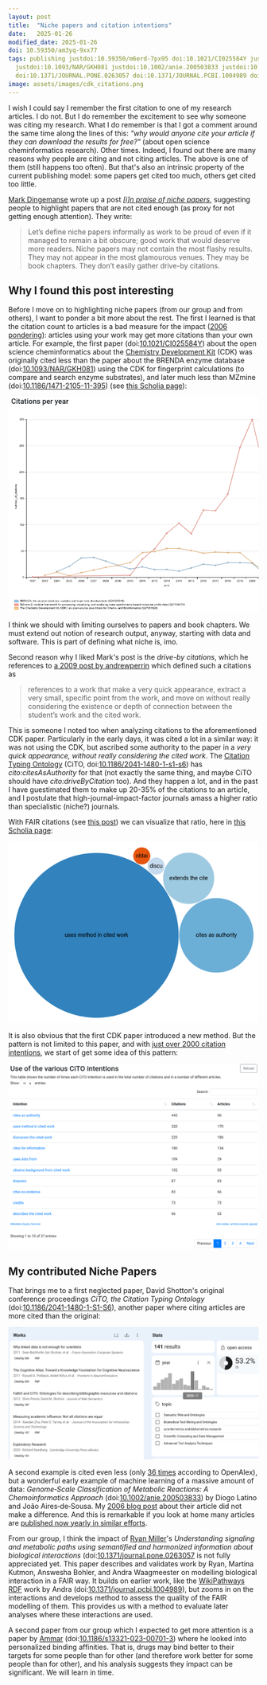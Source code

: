 ```yaml
---
layout: post
title:  "Niche papers and citation intentions"
date:   2025-01-26
modified_date: 2025-01-26
doi: 10.59350/am3yq-9xx77
tags: publishing justdoi:10.59350/m6erd-7px95 doi:10.1021/CI025584Y justdoi:10.1186/1471-2105-11-395
  justdoi:10.1093/NAR/GKH081 justdoi:10.1002/anie.200503833 justdoi:10.1186/2041-1480-1-S1-S6
  doi:10.1371/JOURNAL.PONE.0263057 doi:10.1371/JOURNAL.PCBI.1004989 doi:10.1186/S13321-023-00701-3
image: assets/images/cdk_citations.png
---
```


I wish I could say I remember the first citation to one of my research articles. I do not. But I do remember
the excitement to see why someone was citing my research. What I do remember is that I got a comment around
the same time along the lines of this: *"why would anyone cite your article if they can download the results
for free?"* (about open science cheminformatics research). Other times. Indeed, I found out there are many reasons why people are citing and not citing
articles. The above is one of them (still happens too often). But that's also an intrinsic property of the
current publishing model: some papers get cited too much, others get cited too little.

[Mark Dingemanse](https://scholar.social/@dingemansemark) wrote up a post *[[i]n praise of niche papers](https://doi.org/10.59350/m6erd-7px95)*,
suggesting people to highlight papers that are not cited enough (as proxy for not getting enough attention).
They write:

> Let’s define niche papers informally as work to be proud of even if it managed to remain a bit obscure;
> good work that would deserve more readers. Niche papers may not contain the most flashy results. They
> may not appear in the most glamourous venues. They may be book chapters. They don’t easily gather
> drive-by citations.

## Why I found this post interesting

Before I move on to highlighting niche papers (from our group and from others), I want to ponder
a bit more about the rest. The first I learned is that the citation count to articles is a bad measure
for the impact ([2006 pondering](https://chem-bla-ics.linkedchemistry.info/2006/11/07/when-is-open-source-chemoinformatics.html)):
articles using your work may get more citations than your own article. For example, the first paper
(doi:[10.1021/CI025584Y](https://doi.org/10.1021/CI025584Y)) about the open science cheminformatics
about the [Chemistry Development Kit](https://cdk.github.io) (CDK) was originally cited less than
the paper about the BRENDA enzyme database (doi:[10.1093/NAR/GKH081](https://doi.org/10.1093/NAR/GKH081))
using the CDK for fingerprint calculations (to compare and search enzyme substrates), and later much
less than MZmine (doi:[10.1186/1471-2105-11-395](https://doi.org/10.1186/1471-2105-11-395))
(see [this Scholia page](https://scholia.toolforge.org/works/Q27061829,Q27136473,Q24599948)):

![](/assets/images/cdk_citations.png)

I think we should with limiting ourselves to papers and book chapters. We must extend out notion of research output,
anyway, starting with data and software. This is part of defining what niche is, imo.

Second reason why I liked Mark's post is the *drive-by citations*, which he references to
[a 2009 post by andrewperrin](https://scatter.wordpress.com/2009/04/30/drive-by-citations/) which defined
such a citations as

> references to a work that make a very quick appearance, extract a very small, specific point from the work,
> and move on without really considering the existence or depth of connection between the student’s work and
> the cited work.

This is someone I noted too when analyzing citations to the aforementioned CDK paper. Particularly in the
early days, it was cited a lot in a similar way: it was not using the CDK, but ascribed some authority
to the paper in a *very quick appearance, without really considering the cited work*. The
[Citation Typing Ontology](https://purl.org/spar/cito) (CiTO, doi:[10.1186/2041-1480-1-s1-s6](https://doi.org/10.1186/2041-1480-1-s1-s6))
has *cito:citesAsAuthority* for that (not exactly the same thing,
and maybe CiTO should have *cito:driveByCitation* too). And they happen a lot, and in the past I have
guestimated them to make up 20-35% of the citations to an article, and I postulate that
high-journal-impact-factor journals amass a higher ratio than specialistic (niche?) journals.

With FAIR citations (see [this post](https://chem-bla-ics.linkedchemistry.info/2024/12/30/fair-blog-to-blog-citations.html))
we can visualize that ratio, here in [this Scholia page](https://scholia.toolforge.org/work/Q27061829#cito-incoming):

![](/assets/images/cdk_citations_why.png)

It is also obvious that the first CDK paper introduced a new method. But the pattern is not
limited to this paper, and with [just over 2000 citation intentions](https://scholia.toolforge.org/cito/#article-counts),
we start of get some idea of this pattern:

![](/assets/images/citations_why.png)

## My contributed Niche Papers

That brings me to a first neglected paper, David Shotton's original conference proceedings *CiTO, the Citation Typing Ontology*
(doi:[10.1186/2041-1480-1-S1-S6](https://doi.org/10.1186/2041-1480-1-S1-S6)), another paper where citing articles
are more cited than the original:

![](/assets/images/cito_openalex.png)

A second example is cited even less (only [36 times](https://openalex.org/works?page=1&filter=cites%3Aw2103581950)
according to OpenAlex), but a wonderful early example of machine learning of a massive amount of data:
*Genome‐Scale Classification of Metabolic Reactions: A Chemoinformatics Approach* (doi:[10.1002/anie.200503833](https://doi.org/10.1002/anie.200503833)) by
Diogo Latino and João Aires‐de‐Sousa. My [2006 blog post](https://chem-bla-ics.linkedchemistry.info/2006/04/04/mining-kegg-pathway-database-with-self.html)
about their article did not make a difference. And this is remarkable if you look at home many articles
are [published now yearly in similar efforts](https://scholar.google.com/scholar?hl=en&as_sdt=0,5&as_ylo=2021&q=enzyme+reaction+classification+with+machine+learning).

From our group, I think the impact of [Ryan Miller](https://scholar.google.com/citations?view_op=list_works&hl=en&hl=en&user=bJYJJVMAAAAJ)'s
*Understanding signaling and metabolic paths using semantified and harmonized information about biological interactions*
(doi:[10.1371/journal.pone.0263057](https://doi.org/10.1371/journal.pone.0263057) is not fully appreciated yet. This
paper describes and validates work by Ryan, Martina Kutmon, Answesha Bohler, and Andra Waagmeester on modelling biological
interaction in a FAIR way. It builds on earlier work, like the [WikiPathways RDF](https://rdf.wikipathways.org/)
work by Andra (doi:[10.1371/journal.pcbi.1004989](https://doi.org/10.1371/JOURNAL.PCBI.1004989)),
but zooms in on the interactions and develops method to assess the quality of the FAIR modelling
of them. This provides us with a method to evaluate later analyses where these interactions are used.

A second paper from our group which I expected to get more attention is a paper by [Ammar](https://scholar.google.com/citations?hl=en&user=8ZmXyZcAAAAJ)
(doi:[10.1186/s13321-023-00701-3](https://doi.org/10.1186/s13321-023-00701-3)) where he looked
into personalized binding affinities. That is, drugs may bind better to their targets for some
people than for other (and therefore work better for some people than for other), and his analysis
suggests they impact can be significant. We will learn in time.
